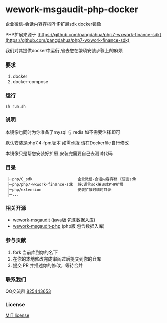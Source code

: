 # wework-msgaudit-php-docker

企业微信-会话内容存档PHP扩展sdk docker镜像

PHP扩展来源于 [https://github.com/pangdahua/php7-wxwork-finance-sdk](https://github.com/pangdahua/php7-wxwork-finance-sdk)		

我们对其提供docker中运行,省去您在繁琐安装步骤上的麻烦


### 要求
 
1. docker    	  		
2. docker-compose


### 运行


```shell
sh run.sh
```


### 说明



本镜像也同时为你准备了mysql 与 redis 如不需要注释即可		

默认安装是php7.4-fpm版本 如需cli版 请在Dockerfile自行修改	

本镜像只是帮您安装好扩展,安装完需要自己去测试代码  


### 目录

```
 ├─php/C_sdk                    企业微信-会话内容存档 C语言sdk		
 ├─php/php7-wxwork-finance-sdk  将C语言sdk编译成PHP扩展	
 ├─php/extension                安装扩展时临时目录		
 ├─...
```

### 相关开源

- [wework-msgaudit](https://github.com/aa24615/wework-msgaudit) (java版 包含数据入库)	
- [wework-msgaudit-php](https://github.com/aa24615/wework-msgaudit-php)	(php版 包含数据入库)	


###  参与贡献

1. fork 当前库到你的名下
2. 在你的本地修改完成审阅过后提交到你的仓库
3. 提交 PR 并描述你的修改，等待合并

### 联系我们

QQ交流群 [825443653](https://jq.qq.com/?_wv=1027&k=It3u9hrp)

###  License

[MIT license](https://opensource.org/licenses/MIT)


